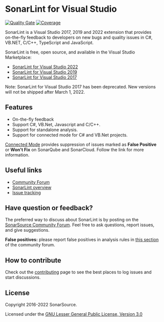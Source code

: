 # SonarLint for Visual Studio

[![Quality Gate](https://sonarcloud.io/api/project_badges/measure?project=sonarlint-visualstudio&metric=alert_status)](https://sonarcloud.io/summary/new_code?id=sonarlint-visualstudio)
[![Coverage](https://sonarcloud.io/api/project_badges/measure?project=sonarlint-visualstudio&metric=coverage)](https://sonarcloud.io/component_measures?id=sonarlint-visualstudio&metric=new_lines_to_cover&view=list)


SonarLint is a Visual Studio 2017, 2019 and 2022 extension that provides on-the-fly feedback to developers on new bugs and
quality issues in C#, VB.NET, C/C++, TypeScript and JavaScript.

SonarLint is free, open source, and available in the Visual Studio Marketplace:
* [SonarLint for Visual Studio 2022](https://marketplace.visualstudio.com/items?itemName=SonarSource.SonarLintforVisualStudio2022)
* [SonarLint for Visual Studio 2019](https://marketplace.visualstudio.com/items?itemName=SonarSource.SonarLintforVisualStudio2019)
* [SonarLint for Visual Studio 2017](https://marketplace.visualstudio.com/items?itemName=SonarSource.SonarLintforVisualStudio2017)

Note: SonarLint for Visual Studio 2017 has been deprecated. New versions will not be shipped after March 1, 2022.


## Features
* On-the-fly feedback
* Support C#, VB.Net, Javascript and C/C++.
* Support for standalone analysis.
* Support for connected mode for C# and VB.Net projects.

[Connected Mode](https://github.com/SonarSource/sonarlint-visualstudio/wiki/Connected-Mode) provides suppression of issues marked as **False Positive** or **Won't Fix** on SonarQube and SonarCloud. Follow the link for more information.

## Useful links
* [Community Forum](https://community.sonarsource.com/)
* [SonarLint overview](https://redirect.sonarsource.com/doc/sonar-visualstudio.html)
* [Issue tracking](https://github.com/SonarSource/sonarlint-visualstudio/issues)

## Have question or feedback?

The preferred way to discuss about SonarLint is by posting on the [SonarSource Community Forum](https://community.sonarsource.com). Feel free to ask questions, report issues, and give suggestions.

**False positives:** please report false positives in analysis rules in [this section](https://community.sonarsource.com/c/bug/fp/7) of the community forum. 

## How to contribute

Check out the [contributing](CONTRIBUTING.md) page to see the best places to log issues and start discussions.

## License

Copyright 2016-2022 SonarSource.

Licensed under the [GNU Lesser General Public License, Version 3.0](http://www.gnu.org/licenses/lgpl.txt)